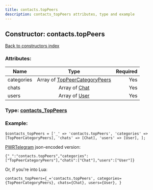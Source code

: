 ```yaml
---
title: contacts.topPeers
description: contacts_topPeers attributes, type and example
---
```

## Constructor: contacts.topPeers  
[Back to constructors index](index.md)



### Attributes:

| Name     |    Type       | Required |
|----------|:-------------:|---------:|
|categories|Array of [TopPeerCategoryPeers](../types/TopPeerCategoryPeers.md) | Yes|
|chats|Array of [Chat](../types/Chat.md) | Yes|
|users|Array of [User](../types/User.md) | Yes|



### Type: [contacts\_TopPeers](../types/contacts_TopPeers.md)


### Example:

```
$contacts_topPeers = ['_' => 'contacts.topPeers', 'categories' => [TopPeerCategoryPeers], 'chats' => [Chat], 'users' => [User], ];
```  

[PWRTelegram](https://pwrtelegram.xyz) json-encoded version:

```
{"_":"contacts.topPeers","categories":["TopPeerCategoryPeers"],"chats":["Chat"],"users":["User"]}
```


Or, if you're into Lua:  


```
contacts_topPeers={_='contacts.topPeers', categories={TopPeerCategoryPeers}, chats={Chat}, users={User}, }

```


